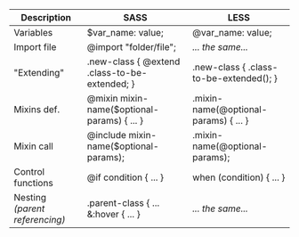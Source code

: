 Description | SASS | LESS
--- | --- | ---
Variables | $var_name: value; | @var_name: value;
Import file | @import "folder/file"; | _... the same..._
"Extending" | .new-class { @extend .class-to-be-extended; } | .new-class { .class-to-be-extended(); }
Mixins def. | @mixin mixin-name($optional-params) { ... } | .mixin-name(@optional-params) { ... }
Mixin call | @include mixin-name($optional-params); | .mixin-name(@optional-params);
Control functions | @if condition { ... } | when (condition) { ... }
Nesting _(parent referencing)_ | .parent-class { ... &:hover { ... } | _... the same..._

<!--stackedit_data:
eyJoaXN0b3J5IjpbMTIwNzQxNzMwNCwxMjQ4ODA5MzUwLDQ1NT
IwNDcyMywtMTExMzg5NzY5Nl19
-->
